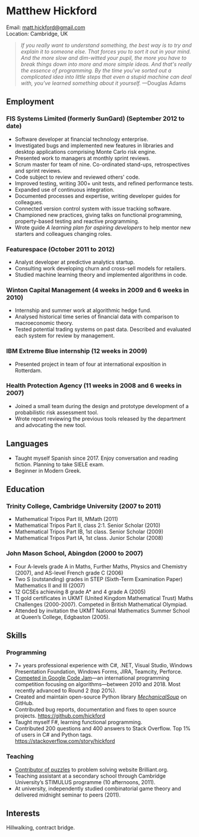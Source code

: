 Matthew Hickford
================

Email: <matt.hickford@gmail.com>  
Location: Cambridge, UK  

> *If you really want to understand something, the best way is to try and explain it to someone else. That forces you to sort it out in your mind. And the more slow and dim-witted your pupil, the more you have to break things down into more and more simple ideas. And that's really the essence of programming. By the time you've sorted out a complicated idea into little steps that even a stupid machine can deal with, you've learned something about it yourself.* —&#8288;Douglas&nbsp;Adams

Employment
----------

### FIS Systems Limited (formerly SunGard) (September 2012 to date)

* Software developer at financial technology enterprise.
* Investigated bugs and implemented new features in libraries and desktop applications comprising Monte Carlo risk engine.
* Presented work to managers at monthly sprint reviews.
* Scrum master for team of nine. Co-ordinated stand-ups, retrospectives and sprint reviews.
* Code subject to review and reviewed others' code.
* Improved testing, writing 300+ unit tests, and refined performance tests.
* Expanded use of continuous integration.
* Documented processes and expertise, writing developer guides for colleagues.
* Connected version control system with issue tracking software.
* Championed new practices, giving talks on functional programming, property-based testing and reactive programming.
* Wrote guide *A learning plan for aspiring developers* to help mentor new starters and colleagues changing roles.

### Featurespace (October 2011 to 2012)

* Analyst developer at predictive analytics startup.
* Consulting work developing churn and cross-sell models for retailers.
* Studied machine learning theory and implemented algorithms in code.

### Winton Capital Management (4 weeks in 2009 and 6 weeks in 2010)

* Internship and summer work at algorithmic hedge fund.
* Analysed historical time series of financial data with comparison to macroeconomic theory.
* Tested potential trading systems on past data. Described and evaluated each system for review by management.

### IBM Extreme Blue internship (12 weeks in 2009)

* Presented project in team of four at international exposition in Rotterdam.

### Health Protection Agency (11 weeks in 2008 and 6 weeks in 2007)

* Joined a small team during the design and prototype development of a probabilistic risk assessment tool. 
* Wrote report reviewing the previous tools released by the department and advocating the new tool.

Languages
---------

* Taught myself Spanish since 2017. Enjoy conversation and reading fiction. Planning to take SIELE exam.
* Beginner in Modern Greek.

Education
---------
### Trinity College, Cambridge University (2007 to 2011)

* Mathematical Tripos Part III, MMath (2011)
* Mathematical Tripos Part II,  class 2:1. Senior Scholar (2010)
* Mathematical Tripos Part IB,  1st class. Senior Scholar (2009)
* Mathematical Tripos Part IA,  1st class. Junior Scholar (2008)

### John Mason School, Abingdon (2000 to 2007)

* Four A-levels grade A in Maths, Further Maths, Physics and Chemistry (2007), and AS-level French grade C (2006)
* Two S (outstanding) grades in STEP (Sixth-Term Examination Paper) Mathematics II and III (2007)
* 12 GCSEs achieving 8 grade A* and 4 grade A (2005)
* 11 gold certificates in UKMT (United Kingdom Mathematical Trust) Maths Challenges (2000-2007). Competed in British Mathematical Olympiad.
* Attended by invitation the UKMT National Mathematics Summer School at Queen’s College, Edgbaston (2005).

Skills
---------------

### Programming

* 7+ years professional experience with C#, .NET, Visual Studio, Windows Presentation Foundation, Windows Forms, JIRA, Teamcity, Perforce.
* [Competed in Google Code Jam](https://github.com/hickford/codejam)—an international programming competition focusing on algorithms—between 2010 and 2018. Most recently advanced to Round 2 (top 20%).
* Created and maintain open-source Python library [*MechanicalSoup*](https://github.com/MechanicalSoup/MechanicalSoup) on GitHub.
* Contributed bug reports, documentation and fixes to open source projects. https://github.com/hickford
* Taught myself F#, learning functional programming.
* Contributed 200 questions and 400 answers to Stack Overflow. Top 1% of users in C# and Python tags. https://stackoverflow.com/story/hickford

### Teaching

* [Contributor of puzzles](https://brilliant.org/profile/matt-k8jrhe/) to problem solving website Brilliant.org.
* Teaching assistant at a secondary school through Cambridge University’s STIMULUS programme (10 afternoons, 2011).
* At university, independently studied combinatorial game theory and delivered midnight seminar to peers (2011).

Interests
------

Hillwalking, contract bridge.
